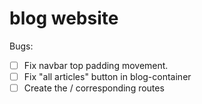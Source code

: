 # blog website

Bugs:

- [ ] Fix navbar top padding movement.
- [ ] Fix "all articles" button in blog-container
- [ ] Create the / corresponding routes
